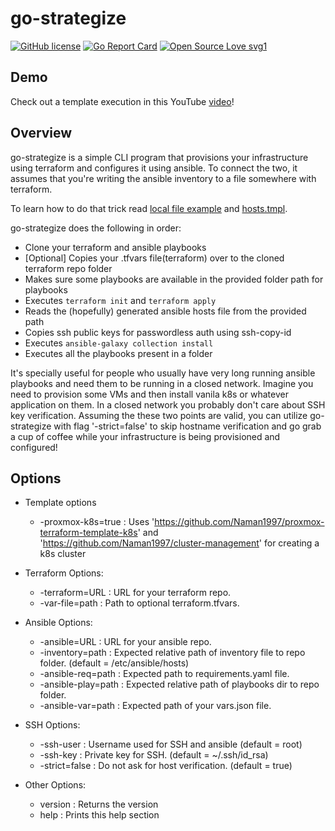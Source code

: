 # go-strategize

[![GitHub license](https://img.shields.io/github/license/Naereen/StrapDown.js.svg)](https://github.com/Naman1997/go-strategize/blob/main/LICENSE)
[![Go Report Card](https://goreportcard.com/badge/github.com/Naman1997/go-strategize)](https://goreportcard.com/report/github.com/Naman1997/go-strategize)
[![Open Source Love svg1](https://badges.frapsoft.com/os/v1/open-source.svg?v=103)](https://github.com/ellerbrock/open-source-badges/)

## Demo

Check out a template execution in this YouTube [video](https://www.youtube.com/watch?v=fVtCgDwrfBU)!

## Overview

go-strategize is a simple CLI program that provisions your infrastructure using terraform and configures it using ansible. To connect the two, it assumes that you're writing the ansible inventory to a file somewhere with terraform.

To learn how to do that trick read [local file example](https://github.com/Naman1997/proxmox-terraform-template-k8s/blob/main/main.tf#L97) and [hosts.tmpl](https://github.com/Naman1997/proxmox-terraform-template-k8s/blob/main/hosts.tmpl).

go-strategize does the following in order:
- Clone your terraform and ansible playbooks
- [Optional] Copies your .tfvars file(terraform) over to the cloned terraform repo folder
- Makes sure some playbooks are available in the provided folder path for playbooks
- Executes `terraform init` and `terraform apply`
- Reads the (hopefully) generated ansible hosts file from the provided path
- Copies ssh public keys for passwordless auth using ssh-copy-id
- Executes `ansible-galaxy collection install`
- Executes all the playbooks present in a folder

It's specially useful for people who usually have very long running ansible playbooks and need them to be running in a closed network.
Imagine you need to provision some VMs and then install vanila k8s or whatever application on them. In a closed network you probably don't care about SSH key verification. Assuming the these two points are valid, you can utilize go-strategize with flag '-strict=false' to skip hostname verification and go grab a cup of coffee while your infrastructure is being provisioned and configured!

## Options

- Template options
    - -proxmox-k8s=true : Uses 'https://github.com/Naman1997/proxmox-terraform-template-k8s' and 'https://github.com/Naman1997/cluster-management' for creating a k8s cluster

- Terraform Options:
    - -terraform=URL : URL for your terraform repo.
    - -var-file=path : Path to optional terraform.tfvars.

- Ansible Options:
    - -ansible=URL : URL for your ansible repo.
    - -inventory=path : Expected relative path of inventory file to repo folder. (default = /etc/ansible/hosts)
    - -ansible-req=path : Expected path to requirements.yaml file.
    - -ansible-play=path : Expected relative path of playbooks dir to repo folder.
    - -ansible-var=path : Expected path of your vars.json file.

- SSH Options:
    - -ssh-user : Username used for SSH and ansible (default = root)
    - -ssh-key : Private key for SSH. (default = ~/.ssh/id_rsa)
    - -strict=false : Do not ask for host verification. (default = true)

- Other Options:
    - version : Returns the version
    - help : Prints this help section
